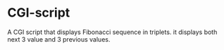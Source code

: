 # CGI-script
A CGI script that displays Fibonacci sequence in triplets. it displays both next 3 value and 3 previous values.
